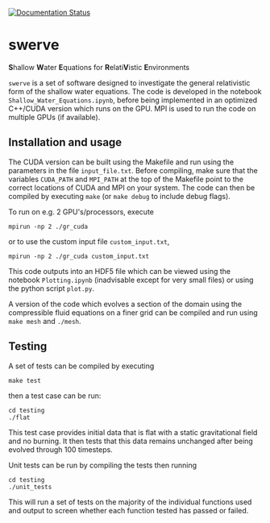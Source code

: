 [![Documentation Status](https://readthedocs.org/projects/swerve/badge/?version=latest)](http://swerve.readthedocs.io/en/latest/?badge=latest)

# swerve
**S**hallow **W**ater **E**quations for **R**elati**V**istic **E**nvironments

`swerve` is a set of software designed to investigate the general relativistic form of the shallow water equations. The code is developed in the notebook `Shallow_Water_Equations.ipynb`, before being implemented in an optimized C++/CUDA version which runs on the GPU. MPI is used to run the code on multiple GPUs (if available).

## Installation and usage

The CUDA version can be built using the Makefile and run using the parameters in the file `input_file.txt`. Before compiling, make sure that the variables `CUDA_PATH` and `MPI_PATH` at the top of the Makefile point to the correct locations of CUDA and MPI on your system. The code can then be compiled by executing `make` (or `make debug` to include debug flags).

To run on e.g. 2 GPU's/processors, execute

    mpirun -np 2 ./gr_cuda

or to use the custom input file `custom_input.txt`,

    mpirun -np 2 ./gr_cuda custom_input.txt

This code outputs into an HDF5 file which can be viewed using the notebook `Plotting.ipynb` (inadvisable except for very small files) or using the python script `plot.py`.

A version of the code which evolves a section of the domain using the compressible fluid equations on a finer grid can be compiled and run using `make mesh` and `./mesh`.

## Testing

A set of tests can be compiled by executing

    make test

then a test case can be run:

    cd testing
    ./flat

This test case provides initial data that is flat with a static gravitational field and no burning. It then tests that this data remains unchanged after being evolved through 100 timesteps.

Unit tests can be run by compiling the tests then running

    cd testing
    ./unit_tests

This will run a set of tests on the majority of the individual functions used and output to screen whether each function tested has passed or failed.

